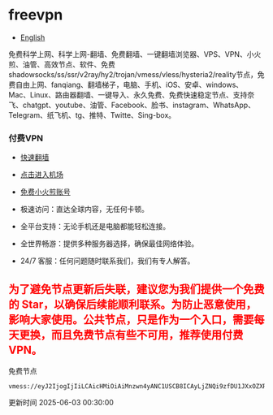 # freevpn

* [English](https://github.com/asdsadsddas123/freevpn/blob/main/README_En.md)

免费科学上网、科学上网-翻墙、免费翻墙、一键翻墙浏览器、VPS、VPN、小火煎、油管、高效节点、软件、免费shadowsocks/ss/ssr/v2ray/hy2/trojan/vmess/vless/hysteria2/reality节点，免费自由上网、fanqiang、翻墙梯子，电脑、手机、iOS、安卓、windows、Mac、Linux、路由器翻墙、一键导入、永久免费、免费快速稳定节点、支持奈飞、chatgpt、youtube、油管、Facebook、脸书、instagram、WhatsApp、Telegram、纸飞机、tg、推特、Twitte、Sing-box。

### 付费VPN
* [快速翻墙](https://uhuio.top/) 

* [点击进入机场](https://uhuio.top/) 

* [免费小火煎账号](https://free-clash.top/) 

* 极速访问：直达全球内容，无任何卡顿。

* 全平台支持：无论手机还是电脑都能轻松连接。

* 全世界畅游：提供多种服务器选择，确保最佳网络体验。

* 24/7 客服：任何问题随时联系我们，我们有专人解答。

## <font color="red">为了避免节点更新后失联，建议您为我们提供一个免费的 Star，以确保后续能顺利联系。为防止恶意使用，影响大家使用。公共节点，只是作为一个入口，需要每天更换，而且免费节点有些不可用，推荐使用付费VPN。</font>

免费节点

```
vmess://eyJ2IjogIjIiLCAicHMiOiAiMnzwn4yANC1USCB8ICAyLjZNQi9zfDU1JXxOZXRmbGl4fE8uLi4iLCAiYWRkIjogIjM4LjQ3Ljk2LjMwIiwgInBvcnQiOiA0NDMsICJhaWQiOiAwLCAic2N5IjogImF1dG8iLCAibmV0IjogIndzIiwgInR5cGUiOiAibm9uZSIsICJ0bHMiOiAidGxzIiwgImlkIjogIjE2NGE2YWQwLTQ3NmEtNGJhZS1iNzhmLWEzZDM3Y2YwZjQxNCIsICJob3N0IjogInRoLmx6ajUyMGh4dy5kcGRucy5vcmciLCAicGF0aCI6ICIvbHpqamoifQ==
```
更新时间 2025-06-03 00:30:00